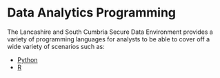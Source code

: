 # Data Analytics Programming
The Lancashire and South Cumbria Secure Data Environment provides a variety of programming languages for analysts to be able to cover off a wide variety of scenarios such as:

* [Python](./Data-Analytics-Programming/Python.md)
* [R](./Data-Analytics-Programming/R.md)